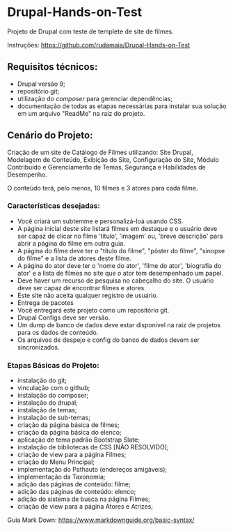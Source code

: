 # Drupal-Hands-on-Test
Projeto de Drupal com teste de templete de site de filmes.

Instruções: <https://github.com/rudamaia/Drupal-Hands-on-Test>

## Requisitos técnicos:

- Drupal versão 9;
- repositório git;
- utilização do *composer* para gerenciar dependências;
- documentação de todas as etapas necessárias para instalar sua solução em um arquivo "ReadMe" na raiz do projeto.

## Cenário do Projeto:

Criação de um site de Catálogo de Filmes utilizando: Site Drupal, Modelagem de Conteúdo, Exibição do Site, Configuração do Site, Módulo Contribuído e Gerenciamento de Temas, Segurança e Habilidades de Desempenho.

O conteúdo terá, pelo menos, 10 filmes e 3 atores para cada filme.

### Características desejadas:

- Você criará um subtemme e personalizá-loá usando CSS.
- A página inicial deste site listará filmes em destaque e o usuário deve ser capaz de clicar no filme 'título', 'imagem' ou, 'breve descrição' para abrir a página do filme em outra guia.
- A página do filme deve ter o "título do filme", "pôster do filme", "sinopse do filme" e a lista de atores deste filme.
- A página do ator deve ter o 'nome do ator', 'filme do ator', 'biografia do ator' e a lista de filmes no site que o ator tem desempenhado um papel.
- Deve haver um recurso de pesquisa no cabeçalho do site. O usuário deve ser capaz de encontrar filmes e atores.
- Este site não aceita qualquer registro de usuário.
- Entrega de pacotes
- Você entregará este projeto como um repositório git.
- Drupal Configs deve ser versão.
- Um dump de banco de dados deve estar disponível na raiz de projetos para os dados de conteúdo.
- Os arquivos de despejo e config do banco de dados devem ser sincronizados.

### Etapas Básicas do Projeto:

- instalação do git;
- vinculação com o github;
- instalação do composer;
- instalação do drupal;
- instalação de temas;
- instalação de sub-temas;
- criação da página básica de filmes;
- criação da página básica do elenco;
- aplicação de tema padrão Bootstrap Slate;
- instalação de bibliotecas de CSS [NÃO RESOLVIDO];
- criação de view para a página Filmes;
- criação do Menu Principal;
- implementação do Pathauto (endereços amigáveis);
- implementação da Taxonomia;
- adição das páginas de conteúdo: filme;
- adição das páginas de conteúdo: elenco;
- adição do sistema de busca na página Filmes;
- criação de view para a página Atores e Atrizes; 


Guia Mark Down: <https://www.markdownguide.org/basic-syntax/>
